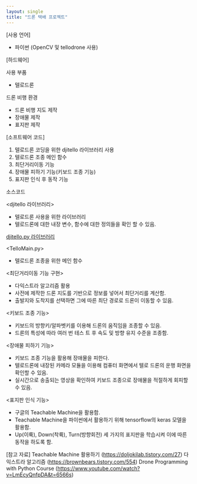 ```yaml
---
layout: single
title: "드론 택배 프로젝트"
---
```


[사용 언어]
- 파이썬 (OpenCV 및 tellodrone 사용)

[하드웨어]

사용 부품
- 텔로드론
  
드론 비행 환경
- 드론 비행 지도 제작
- 장애물 제작
- 표지판 제작


[소프트웨어 코드]

1. 텔로드론 코딩을 위한 djitello 라이브러리 사용
2. 텔로드론 조종 메인 함수
3. 최단거리이동 기능
4. 장애물 피하기 기능(키보드 조종 기능)
5. 표지판 인식 후 동작 기능

  
소스코드

<djitello 라이브러리>
- 텔로드론 사용을 위한 라이브러리
- 텔로드론에 대한 내장 변수, 함수에 대한 정의들을 확인 할 수 있음.

[djitello.py 라이브러리](https://github.com/minzero31/minzero31.github.io/tree/e7feca0cdb98c1235eafab7137798a67a7073220/Projects/djitellopy
)

<TelloMain.py>
- 텔로드론 조종을 위한 메인 함수

<script src="https://gist.github.com/minzero31/8322e36dc6499d11c991668661af012b.js"></script>

<최단거리이동 기능 구현>
- 다익스트라 알고리즘 활용
- 사전에 제작한 드론 지도를 기반으로 정보를 넣어서 최단거리를 계산함.
- 출발지와 도착지를 선택하면 그에 따른 최단 경로로 드론이 이동할 수 있음.

<script
src="https://gist.github.com/minzero31/b22d2725d8b0f61c11fe576ba70801ee.js"></script>

<키보드 조종 기능>
- 키보드의 방향키/알파벳키를 이용해 드론의 움직임을 조종할 수 있음.
- 드론의 특성에 따라 여러 번 테스 트 후 속도 및 방향 유지 수준을 조종함.

<script src="https://gist.github.com/minzero31/e9ad1ac826a4c0c939d4511cf4c65d56.js"></script>

<장애물 피하기 기능>
- 키보드 조종 기능을 활용해 장애물을 피한다.
- 텔로드론에 내장된 카메라 모듈을 이용해 컴퓨터 화면에서 텔로 드론의 운행 화면을 확인할 수 있음.
- 실시간으로 송출되는 영상을 확인하여 키보드 조종으로 장애물을 적절하게 회피할 수 있음.

<script src="https://gist.github.com/minzero31/bf309463282397309cde0a2bb9c36625.js"></script>

<표지판 인식 기능>
- 구글의 Teachable Machine을 활용함.
- Teachable Machine을 파이썬에서 활용하기 위해 tensorflow의 keras 모델을 활용함.
- Up(이륙), Down(착륙), Turn(방향회전) 세 가지의 표지판을 학습시켜 이에 따른 동작을 하도록 함.

<script src="https://gist.github.com/minzero31/c017d3bf74190b638386b2a5edb97670.js"></script>


[참고 자료]
Teachable Machine 활용하기 (<https://doljokilab.tistory.com/27>)
다익스트라 알고리즘 (<https://brownbears.tistory.com/554>)
Drone Programming with Python Course (<https://www.youtube.com/watch?v=LmEcyQnfpDA&t=6566s>) 





